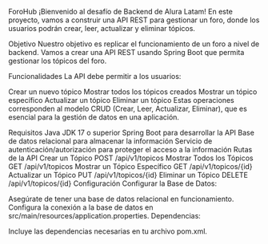 ForoHub
¡Bienvenido al desafío de Backend de Alura Latam! En este proyecto, vamos a construir una API REST para gestionar un foro, donde los usuarios podrán crear, leer, actualizar y eliminar tópicos.

Objetivo
Nuestro objetivo es replicar el funcionamiento de un foro a nivel de backend. Vamos a crear una API REST usando Spring Boot que permita gestionar los tópicos del foro.

Funcionalidades
La API debe permitir a los usuarios:

Crear un nuevo tópico
Mostrar todos los tópicos creados
Mostrar un tópico específico
Actualizar un tópico
Eliminar un tópico
Estas operaciones corresponden al modelo CRUD (Crear, Leer, Actualizar, Eliminar), que es esencial para la gestión de datos en una aplicación.

Requisitos
Java JDK 17 o superior
Spring Boot para desarrollar la API
Base de datos relacional para almacenar la información
Servicio de autenticación/autorización para proteger el acceso a la información
Rutas de la API
Crear un Tópico
POST /api/v1/topicos
Mostrar Todos los Tópicos
GET /api/v1/topicos
Mostrar un Tópico Específico
GET /api/v1/topicos/{id}
Actualizar un Tópico
PUT /api/v1/topicos/{id}
Eliminar un Tópico
DELETE /api/v1/topicos/{id}
Configuración
Configurar la Base de Datos:

Asegúrate de tener una base de datos relacional en funcionamiento.
Configura la conexión a la base de datos en src/main/resources/application.properties.
Dependencias:

Incluye las dependencias necesarias en tu archivo pom.xml.
